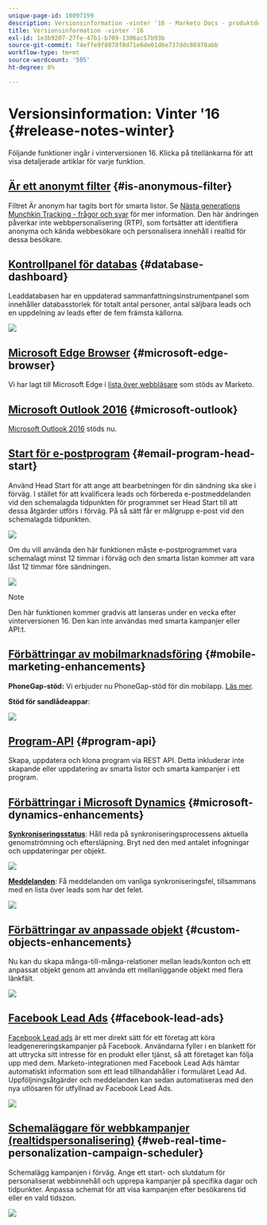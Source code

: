 ```yaml
---
unique-page-id: 10097199
description: Versionsinformation -vinter '16 - Marketo Docs - produktdokumentation
title: Versionsinformation -vinter '16
exl-id: 1e3b9207-27fe-47b1-b709-1306ac57b93b
source-git-commit: 74effe9f8078f8d71e6de01d6e737ddc86978abb
workflow-type: tm+mt
source-wordcount: '505'
ht-degree: 0%

---
```


# Versionsinformation: Vinter &#39;16 {#release-notes-winter}

Följande funktioner ingår i vinterversionen 16. Klicka på titellänkarna för att visa detaljerade artiklar för varje funktion.

## [Är ett anonymt filter](/help/marketo/product-docs/administration/additional-integrations/add-munchkin-tracking-code-to-your-website/next-generation-munchkin-tracking-faq.md) {#is-anonymous-filter}

Filtret Är anonym har tagits bort för smarta listor. Se [Nästa generations Munchkin Tracking - frågor och svar](/help/marketo/product-docs/administration/additional-integrations/add-munchkin-tracking-code-to-your-website/next-generation-munchkin-tracking-faq.md) för mer information. Den här ändringen påverkar inte webbpersonalisering (RTP), som fortsätter att identifiera anonyma och kända webbesökare och personalisera innehåll i realtid för dessa besökare.

## [Kontrollpanel för databas](/help/marketo/product-docs/core-marketo-concepts/smart-lists-and-static-lists/managing-people-in-smart-lists/database-dashboard.md) {#database-dashboard}

Leaddatabasen har en uppdaterad sammanfattningsinstrumentpanel som innehåller databasstorlek för totalt antal personer, antal säljbara leads och en uppdelning av leads efter de fem främsta källorna.

![](assets/image2016-1-12-16-3a18-3a7.png)

## [Microsoft Edge Browser](/help/marketo/product-docs/administration/setup-administration/supported-browsers.md) {#microsoft-edge-browser}

Vi har lagt till Microsoft Edge i [lista över webbläsare](https://docs.marketo.com/display/public/DOCS/Supported+Browsers) som stöds av Marketo.

## [Microsoft Outlook 2016](/help/marketo/product-docs/marketo-sales-insight/msi-outlook-plugin/install-the-marketo-email-add-in-for-outlook-with-a-registration-code.md) {#microsoft-outlook}

[Microsoft Outlook 2016](/help/marketo/product-docs/marketo-sales-insight/msi-outlook-plugin/install-the-marketo-email-add-in-for-outlook-with-a-registration-code.md) stöds nu.

## [Start för e-postprogram](/help/marketo/product-docs/email-marketing/email-programs/email-program-actions/head-start-for-email-programs.md) {#email-program-head-start}

Använd Head Start för att ange att bearbetningen för din sändning ska ske i förväg. I stället för att kvalificera leads och förbereda e-postmeddelanden vid den schemalagda tidpunkten för programmet ser Head Start till att dessa åtgärder utförs i förväg. På så sätt får er målgrupp e-post vid den schemalagda tidpunkten.

![](assets/image2016-1-11-15-3a38-3a3.png)

Om du vill använda den här funktionen måste e-postprogrammet vara schemalagt minst 12 timmar i förväg och den smarta listan kommer att vara låst 12 timmar före sändningen.

![](assets/image2016-1-11-15-3a35-3a55.png)

>[!NOTE]
>
>Den här funktionen kommer gradvis att lanseras under en vecka efter vinterversionen 16. Den kan inte användas med smarta kampanjer eller API:t.

## [Förbättringar av mobilmarknadsföring](/help/marketo/product-docs/mobile-marketing/admin/add-a-mobile-app.md) {#mobile-marketing-enhancements}

**PhoneGap-stöd:** Vi erbjuder nu PhoneGap-stöd för din mobilapp. [Läs mer](https://developers.marketo.com/documentation/mobile/phonegap-plugin/).

**Stöd för sandlådeappar**:

![](assets/image2016-1-12-10-3a47-3a13.png)

## [Program-API](https://developers.marketo.com/documentation/programs/) {#program-api}

Skapa, uppdatera och klona program via REST API. Detta inkluderar inte skapande eller uppdatering av smarta listor och smarta kampanjer i ett program.

## [Förbättringar i Microsoft Dynamics](/help/marketo/product-docs/crm-sync/microsoft-dynamics-sync/microsoft-dynamics-sync-details/sync-status.md) {#microsoft-dynamics-enhancements}

**[Synkroniseringsstatus](/help/marketo/product-docs/crm-sync/microsoft-dynamics-sync/microsoft-dynamics-sync-details/sync-status.md)**: Håll reda på synkroniseringsprocessens aktuella genomströmning och eftersläpning. Bryt ned den med antalet infogningar och uppdateringar per objekt.

![](assets/pending-backog-cropped.png)

**[Meddelanden](/help/marketo/product-docs/core-marketo-concepts/miscellaneous/understanding-notifications/notification-types.md)**: Få meddelanden om vanliga synkroniseringsfel, tillsammans med en lista över leads som har det felet.

![](assets/image2016-1-12-8-3a13-3a9.png)

## [Förbättringar av anpassade objekt](/help/marketo/product-docs/administration/marketo-custom-objects/create-marketo-custom-objects.md) {#custom-objects-enhancements}

Nu kan du skapa många-till-många-relationer mellan leads/konton och ett anpassat objekt genom att använda ett mellanliggande objekt med flera länkfält.

![](assets/image2016-1-11-12-3a59-3a59.png)

## [Facebook Lead Ads](/help/marketo/product-docs/demand-generation/facebook/set-up-facebook-lead-ads.md) {#facebook-lead-ads}

[Facebook Lead ads](https://www.facebook.com/business/a/lead-ads) är ett mer direkt sätt för ett företag att köra leadgenereringskampanjer på Facebook. Användarna fyller i en blankett för att uttrycka sitt intresse för en produkt eller tjänst, så att företaget kan följa upp med dem. Marketo-integrationen med Facebook Lead Ads hämtar automatiskt information som ett lead tillhandahåller i formuläret Lead Ad. Uppföljningsåtgärder och meddelanden kan sedan automatiseras med den nya utlösaren för utfyllnad av Facebook Lead Ads.

![](assets/image2016-1-11-10-3a20-3a39.png)

## [Schemaläggare för webbkampanjer (realtidspersonalisering)](/help/marketo/product-docs/web-personalization/working-with-web-campaigns/schedule-a-web-campaign.md) {#web-real-time-personalization-campaign-scheduler}

Schemalägg kampanjen i förväg. Ange ett start- och slutdatum för personaliserat webbinnehåll och upprepa kampanjer på specifika dagar och tidpunkter. Anpassa schemat för att visa kampanjen efter besökarens tid eller en vald tidszon.

![](assets/image2016-1-14-8-3a36-3a36.png)

